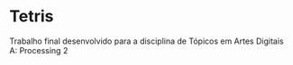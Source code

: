 # Tetris
 Trabalho final desenvolvido para a disciplina de Tópicos em Artes Digitais A: Processing 2
